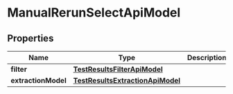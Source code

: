 
# ManualRerunSelectApiModel

## Properties
| Name | Type | Description | Notes |
| ------------ | ------------- | ------------- | ------------- |
| **filter** | [**TestResultsFilterApiModel**](TestResultsFilterApiModel.md) |  |  [optional] |
| **extractionModel** | [**TestResultsExtractionApiModel**](TestResultsExtractionApiModel.md) |  |  [optional] |



